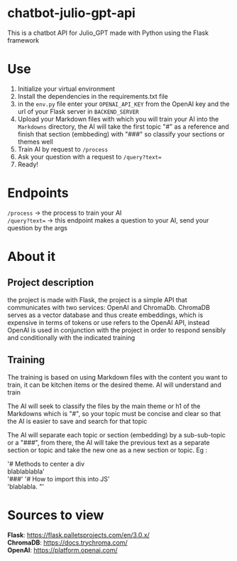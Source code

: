 # chatbot-julio-gpt-api
This is a chatbot API for Julio_GPT made with Python using the Flask framework

# Use

1. Initialize your virtual environment
2. Install the dependencies in the requirements.txt file
3. in the <code>env.py</code> file enter your <code>OPENAI_API_KEY</code> from the OpenAI key and the url of your Flask server in <code>BACKEND_SERVER</code>
5. Upload your Markdown files with which you will train your AI into the <code>Markdowns</code> directory, the AI will take the first topic "#" as a reference and finish that section (embbeding) with "###" so classify your sections or themes well
4. Train AI by request to <code>/process</code>
5. Ask your question with a request to <code>/query?text=</code>
6. Ready!

# Endpoints

<code>/process</code> -> the process to train your AI <br>
<code>/query?text=</code> -> this endpoint makes a question to your AI, send your question by the args

# About it

## Project description
the project is made with Flask, the project is a simple API that communicates with two services: OpenAI and ChromaDb.
ChromaDB serves as a vector database and thus create embeddings, which is expensive in terms of tokens or use refers to the OpenAI API, instead OpenAI is used in conjunction with the project in order to respond sensibly and conditionally with the indicated training

## Training
The training is based on using Markdown files with the content you want to train, it can be kitchen items or the desired theme. AI will understand and train

The AI will seek to classify the files by the main theme or h1 of the Markdowns which is "#", so your topic must be concise and clear so that the AI is easier to save and search for that topic

The AI will separate each topic or section (embedding) by a sub-sub-topic or a "###", from there, the AI will take the previous text as a separate section or topic and take the new one as a new section or topic. Eg :

'# Methods to center a div <br>
blablablabla' <br>
'###'
'# How to import this into JS' <br>
'blablabla. "'

# Sources to view

<strong>Flask</strong>: <https://flask.palletsprojects.com/en/3.0.x/>  <br>
<strong>ChromaDB</strong>: <https://docs.trychroma.com/> <br>
<strong>OpenAI</strong>: <https://platform.openai.com/> <br>
